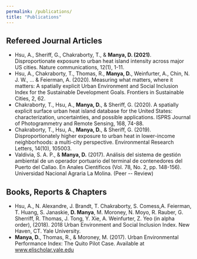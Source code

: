 ```yaml
---
permalink: /publications/
title: "Publications"
---
```


## Refereed Journal Articles
-   Hsu, A., Sheriff, G., Chakraborty, T., & **Manya, D. (2021)**. Disproportionate exposure to urban heat island intensity across major US cities. Nature communications, 12(1), 1-11.
-   Hsu, A., Chakraborty, T., Thomas, R., **Manya, D.**, Weinfurter, A., Chin, N. J. W., ... & Feierman, A. (2020). Measuring what matters, where it matters: A spatially explicit Urban Environment and Social Inclusion Index for the Sustainable Development Goals. Frontiers in Sustainable Cities, 2, 62.
-   Chakraborty, T., Hsu, A., **Manya, D.**, & Sheriff, G. (2020). A spatially explicit surface urban heat island database for the United States: characterization, uncertainties, and possible applications. ISPRS Journal of Photogrammetry and Remote Sensing, 168, 74-88.
-   Chakraborty, T., Hsu, A., **Manya, D.**, & Sheriff, G. (2019). Disproportionately higher exposure to urban heat in lower-income neighborhoods: a multi-city perspective. Environmental Research Letters, 14(10), 105003.
-   Valdivia, S. A. P., & **Manya, D.** (2017). Análisis del sistema de gestión ambiental de un operador portuario del terminal de contenedores del Puerto del Callao. En Anales Científicos (Vol. 78, No. 2, pp. 148-156). Universidad Nacional Agraria La Molina. (Peer -- Review)


## Books, Reports & Chapters
-   Hsu, A., N. Alexandre, J. Brandt, T. Chakraborty, S. Comess,A. Feierman, T. Huang, S. Janaskie, **D. Manya**, M. Moroney, N. Moyo, R. Rauber, G. Sherriff, R. Thomas, J. Tong, Y. Xie, A. Weinfurter, Z. Yeo (in alpha order), (2018). 2018 Urban Environment and Social Inclusion Index. New Haven, CT. Yale University.
-   **Manya, D.**, Thomas, R., & Moroney, M. (2017). Urban Environmental Performance Index: The Quito Pilot Case. Available at www.elischolar.yale.edu
